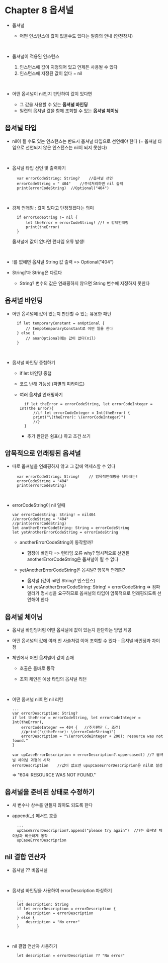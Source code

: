 # Chapter 8 옵셔널
* 옵셔널
    * 어떤 인스턴스에 값이 없을수도 있다는 일종의 안내 (안전장치)

      ​

* 옵셔널이 적용된 인스턴스
    1) 인스턴스에 값이 지정되어 있고 언제든 사용될 수 있다
    2) 인스턴스에 지정된 값이 없다 = nil

    ​

* 어떤 옵셔널이 nil인지 판단하여 값이 있다면
    * 그 값을 사용할 수 있는 **옵셔널 바인딩**
    * 일련의 옵셔널 값을 함께 조회할 수 있는 **옵셔널 체이닝**




## 옵셔널 타입

* nil이 될 수도 있는 인스턴스는 반드시 옵셔널 타입으로 선언해야 한다
    (= 옵셔널 타입으로 선언되지 않은 인스턴스는 nil이 되지 못한다)

    ​

* 옵셔널 타입 선언 및 출력하기

        var errorCodeString: String?    //옵셔널 선언
        errorCodeString = " 404"    //주석처리하면 nil 출력
        print(errorCodeString)  //Optional("404")

    ​

* 강제 언래핑 : 값이 있다고 단정짓겠다는 의미

        if errorCodeString != nil {
            let theError = errorCodeString! //! = 강제언래핑
            print(theError)
        }

    옵셔널에 값이 없다면 런타임 오류 발생!

    ​
* !를 없애면 옵셔널 String 값 출력 => Optional("404")

* String?과 String은 다르다
    * String? 변수의 값은 언래핑하지 않으면 String 변수에 지정하지 못한다






## 옵셔널 바인딩

* 어떤 옵셔널에 값이 있는지 판단할 수 있는 유용한 패턴

        if let temporaryConstant = anOptional {
            // tempotemporaryConstant로 어떤 일을 한다
        } else {
            // ananOptional에는 값이 없다(nil)
        }
    ​

* 옵셔널 바인딩 중첩하기

    * if let 바인딩 중첩
    * 코드 난해 가능성 (파멸의 피라미드)
    * 여러 옵셔널 언래핑하기

            if let theError = errorCodeString, let errorCodeInteger = Int(the Error){
                //if let errorCodeInteger = Int(theError) {
                print("\(theError): \(errorCodeInteger)")
                //}
            }

        * 추가 판단은 쉼표(,) 하고 조건 쓰기







## 암묵적으로 언래핑된 옵셔널

* 따로 옵셔널을 언래핑하지 않고 그 값에 액세스할 수 있다

        var errorCodeString: String!    // 암묵적언래핑을 나타내는!
        errorCodeString = "404"
        print(errorCodeString)
    ​

* errorCodeString이 nil 일때

    ```
    var errorCodeString: String! = nil404
    //errorCodeString = "404"
    //print(errorCodeString)
    let anotherErrorCodeString: String = errorCodeString
    let yetAnotherErrorCodeString = errorCodeString
    ```

    * anotherErrorCodeString이 동작할까?
        * 함정에 빠진다 => 런타임 오류
          why? 명시적으로 선언된 anotherErrorCodeString은 옵셔널이 될 수 없다

    * yetAnotherErrorCodeString은 옵셔널? 암묵적 언래핑?
        * 옵셔널 (값이 nil인 String? 인스턴스)
        * let yetAnotherErrorCodeString: String! = errorCodeString
          => 컴파일러가 명시성을 요구하므로 옵셔널의 타입이 암묵적으로 언래핑되도록 선언해야 한다






## 옵셔널 체이닝

* 옵셔널 바인딩처럼 어떤 옵셔널에 값이 있는지 판단하는 방법 제공

* 어떤 옵셔널의 값에 여러 번 사슬처럼 이어 조회할 수 있다 - 옵셔널 바인딩과 차이점

* 체인에서 어떤 옵셔널이 값이 존재
    * 호출은 올바로 동작

    * 조회 체인은 예상 타입의 옵셔널 리턴

      ​

* 어떤 옵셔널 nil이면 nil 리턴

    ```
    ...
    var errorDescription: String?
    if let theError = errorCodeString, let errorCodeInteger = Int(theError),
        errorCodeInteger == 404 {   //추가판단 (, 조건)
        //print("\(theError): \(errorCodeString)")
        errorDescription = "\(errorCodeInteger + 200): resource was not found."
    }

    var upCaseErrorDescriprion = errorDescription?.uppercased() //? 옵셔널 체이닝 과정의 시작
    errorDescription    //값이 없으면 upupCaseErrorDescriprion은 nil로 설정
    ```

    => "604: RESOURCE WAS NOT FOUND."







## 옵셔널을 준비된 상태로 수정하기

* 새 변수나 상수를 만들지 않아도 되도록 한다
* append(_:) 메서드 호출

        ...
        upCaseErrorDescriprion?.append("please try again")  //?는 옵셔널 체이닝과 비슷하게 동작
        upCaseErrorDescriprion






## nil 결합 연산자

* 옵셔널 ?? 비옵셔널

    ​

* 옵셔널 바인딩을 사용하여 errorDescription 파싱하기

        ...
        let description: String
        if let errorDescription = errorDescription {
            description = errorDescription
        } else {
            description = "No error"
        }
    ​

* nil 결합 연산자 사용하기

        let description = errorDescription ?? "No error"
    ​    



